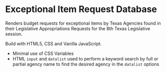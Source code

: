 # Exceptional Item Request Database

Renders budget requests for exceptional items by Texas Agencies found in their Legislative Appropriations Requests for the 8th Texas Legislative session.

Build with HTML5, CSS and Vanilla JavaScript.

- Minimal use of CSS Variables
- HTML `input` and `datalist` used to perform a keyword search by full or partial agency name to find the desired agency in the `datalist` options
